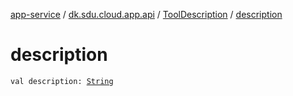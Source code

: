[app-service](../../index.md) / [dk.sdu.cloud.app.api](../index.md) / [ToolDescription](index.md) / [description](./description.md)

# description

`val description: `[`String`](https://kotlinlang.org/api/latest/jvm/stdlib/kotlin/-string/index.html)
